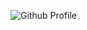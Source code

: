 ![Github Profile](https://user-images.githubusercontent.com/55754148/112738048-d4a52a00-8fa2-11eb-8234-b1787b63e910.png)
